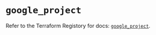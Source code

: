 # `google_project`

Refer to the Terraform Registory for docs: [`google_project`](https://registry.terraform.io/providers/hashicorp/google-beta/4.65.0/docs/resources/google_project).
